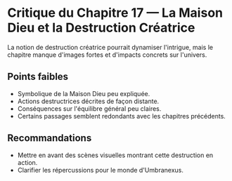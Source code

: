 # Critique du Chapitre 17 — La Maison Dieu et la Destruction Créatrice

La notion de destruction créatrice pourrait dynamiser l'intrigue, mais le chapitre manque d'images fortes et d'impacts concrets sur l'univers.

## Points faibles
- Symbolique de la Maison Dieu peu expliquée.
- Actions destructrices décrites de façon distante.
- Conséquences sur l'équilibre général peu claires.
- Certains passages semblent redondants avec les chapitres précédents.

## Recommandations
- Mettre en avant des scènes visuelles montrant cette destruction en action.
- Clarifier les répercussions pour le monde d'Umbranexus.
